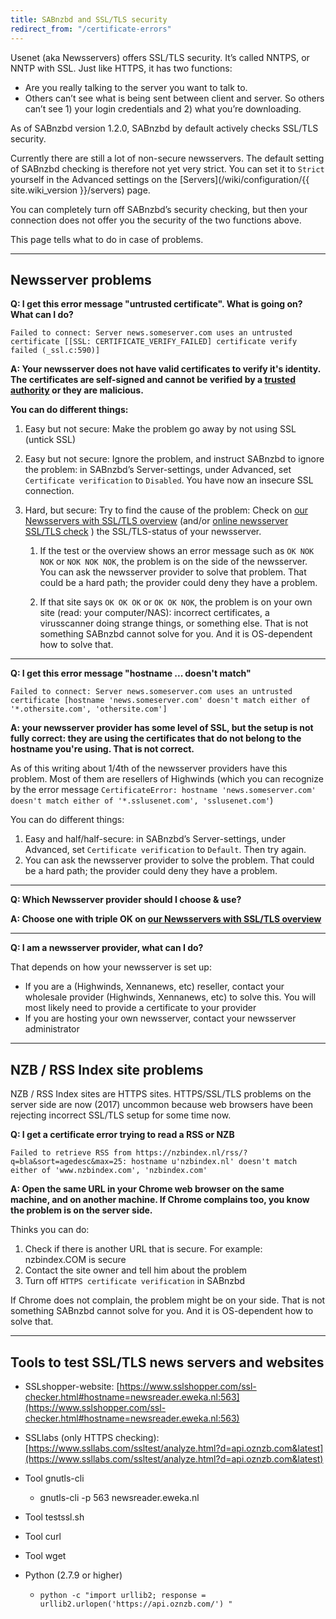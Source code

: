 ```yaml
---
title: SABnzbd and SSL/TLS security
redirect_from: "/certificate-errors"
---
```

Usenet (aka Newsservers) offers SSL/TLS security. It’s called NNTPS, or NNTP with SSL. Just like HTTPS, it has two functions:

* Are you really talking to the server you want to talk to.
* Others can’t see what is being sent between client and server. So others can’t see 1) your login credentials and 2) what you’re downloading.

As of SABnzbd version 1.2.0, SABnzbd by default actively checks SSL/TLS security. 

Currently there are still a lot of non-secure newsservers. The default setting of SABnzbd checking is therefore not yet very strict. You can set it to `Strict` yourself in the Advanced settings on the [Servers](/wiki/configuration/{{ site.wiki_version }}/servers) page.

You can completely turn off SABnzbd’s security checking, but then your connection does not offer you the security of the two functions above.

This page tells what to do in case of problems.

-------------------

Newsserver problems
-------------------
**Q: I get this error message "untrusted certificate". What is going on? What can I do?**

    Failed to connect: Server news.someserver.com uses an untrusted certificate [[SSL: CERTIFICATE_VERIFY_FAILED] certificate verify failed (_ssl.c:590)]

**A: Your newsserver does not have valid certificates to verify it's identity. The certificates are self-signed and cannot be verified by a [trusted authority](https://en.wikipedia.org/wiki/Certificate_authority) or they are malicious.**

**You can do different things:**

1. Easy but not secure: Make the problem go away by not using SSL (untick SSL)
2. Easy but not secure: Ignore the problem, and instruct SABnzbd to ignore the problem: in SABnzbd’s Server-settings, under Advanced, set `Certificate verification` to `Disabled`. You have now an insecure SSL connection.
3. Hard, but secure: Try to find the cause of the problem: Check on [our Newsservers with SSL/TLS overview](https://www.appelboor.com/newsservers/newsservers-with-SSL.html) (and/or [online newsserver SSL/TLS check](https://www.appelboor.com/newsservers/check.html) ) the SSL/TLS-status of your newsserver. 

    1. If the test or the overview shows an error message such as `OK NOK NOK` or `NOK NOK NOK`, the problem is on the side of the newsserver. You can ask the newsserver provider to solve that problem. That could be a hard path; the provider could deny they have a problem. 

    2. If that site says `OK OK OK` or `OK OK NOK`, the problem is on your own site (read: your computer/NAS): incorrect certificates, a virusscanner doing strange things, or something else. That is not something SABnzbd cannot solve for you. And it is OS-dependent how to solve that.

* * *


**Q: I get this error message "hostname ... doesn't match"**

    Failed to connect: Server news.someserver.com uses an untrusted certificate [hostname 'news.someserver.com' doesn't match either of '*.othersite.com', 'othersite.com']

**A: your newsserver provider has some level of SSL, but the setup is not fully correct: they are using the certificates that do not belong to the hostname you're using. That is not correct.**

As of this writing about 1/4th of the newsserver providers have this problem. Most of them are resellers of Highwinds (which you can recognize by the error message `CertificateError: hostname 'news.someserver.com' doesn't match either of '*.sslusenet.com', 'sslusenet.com'`)

You can do different things:

1. Easy and half/half-secure: in SABnzbd’s Server-settings, under Advanced, set `Certificate verification` to `Default`. Then try again.
2. You can ask the newsserver provider to solve the problem. That could be a hard path; the provider could deny they have a problem. 

* * *

**Q: Which Newsserver provider should I choose & use?**

**A: Choose one with triple OK on [our Newsservers with SSL/TLS overview](https://www.appelboor.com/newsservers/newsservers-with-SSL.html)**

* * *

**Q: I am a newsserver provider, what can I do?**

That depends on how your newsserver is set up:

* If you are a (Highwinds, Xennanews, etc) reseller, contact your wholesale provider (Highwinds, Xennanews, etc) to solve this. You will most likely need to provide a certificate to your provider
* If you are hosting your own newsserver, contact your newsserver administrator

-------------------

NZB / RSS Index site problems
-----------------------------

NZB / RSS Index sites are HTTPS sites. HTTPS/SSL/TLS problems on the server side are now (2017) uncommon because web browsers have been rejecting incorrect SSL/TLS setup for some time now.

**Q: I get a certificate error trying to read a RSS or NZB**

    Failed to retrieve RSS from https://nzbindex.nl/rss/?q=bla&sort=agedesc&max=25: hostname u'nzbindex.nl' doesn't match either of 'www.nzbindex.com', 'nzbindex.com'

**A: Open the same URL in your Chrome web browser on the same machine, and on another machine. If Chrome complains too, you know the problem is on the server side.**

Thinks you can do:

1. Check if there is another URL that is secure. For example: nzbindex.COM is secure
2. Contact the site owner and tell him about the problem
3. Turn off `HTTPS certificate verification` in SABnzbd

If Chrome does not complain, the problem might be on your side. That is not something SABnzbd cannot solve for you. And it is OS-dependent how to solve that.

-------------------

Tools to test SSL/TLS news servers and websites
-----------------------------------------------

* SSLshopper-website: [https://www.sslshopper.com/ssl-checker.html#hostname=newsreader.eweka.nl:563](https://www.sslshopper.com/ssl-checker.html#hostname=newsreader.eweka.nl:563)

* SSLlabs (only HTTPS checking): [https://www.ssllabs.com/ssltest/analyze.html?d=api.oznzb.com&latest](https://www.ssllabs.com/ssltest/analyze.html?d=api.oznzb.com&latest)

* Tool gnutls-cli
    * gnutls-cli -p 563 newsreader.eweka.nl
* Tool testssl.sh 
* Tool curl
* Tool wget
* Python (2.7.9 or higher)
    * `python -c "import urllib2; response = urllib2.urlopen('https://api.oznzb.com/') "`


